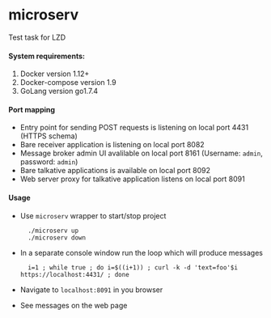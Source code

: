 # microserv
Test task for LZD

#### System requirements:
1. Docker version 1.12+
2. Docker-compose version 1.9
3. GoLang version go1.7.4

#### Port mapping
* Entry point for sending POST requests is listening on local port 4431 (HTTPS schema)
* Bare receiver application is listening on local port 8082
* Message broker admin UI avalilable on local port 8161 (Username: `admin`, password: `admin`)
* Bare talkative applications is  available on local port 8092
* Web server proxy for talkative application listens on local port 8091

#### Usage
* Use `microserv` wrapper to start/stop project

        ./microserv up
        ./microserv down
* In a separate console window run the loop which will produce messages

        i=1 ; while true ; do i=$((i+1)) ; curl -k -d 'text=foo'$i https://localhost:4431/ ; done

* Navigate to `localhost:8091` in you browser 
* See messages on the web page

